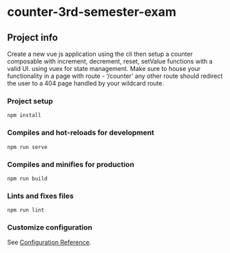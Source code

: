# counter-3rd-semester-exam

## Project info

Create a new vue js application using the cli then setup a counter composable with increment, decrement, reset, setValue functions with a valid UI. using vuex for state management. Make sure to house your functionality in a page with route - ‘/counter’ any other route should redirect the user to a 404 page handled by your wildcard route.

### Project setup
```
npm install
```

### Compiles and hot-reloads for development
```
npm run serve
```

### Compiles and minifies for production
```
npm run build
```

### Lints and fixes files
```
npm run lint
```

### Customize configuration
See [Configuration Reference](https://cli.vuejs.org/config/).
